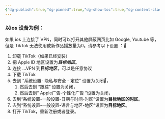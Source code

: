 ```yaml
---
{"dg-publish":true,"dg-pinned":true,"dg-show-toc":true,"dg-content-classes":true,"dg-note-icon":true,"tags":["dg-publish"],"sticker":"emoji//1f469-200d-1f4bb","permalink":"/tiktok/疑难杂症/初期/Tik Tok新号播放量如何破0？/","pinned":true,"contentClasses":"","dgShowToc":true,"dgPassFrontmatter":true,"noteIcon":true,"updated":"2024-10-27T20:14:30.696+08:00"}
---
```





### **以ios 设备为例：**

如果 ios 上连接了 VPN，同时可以打开其他屏蔽网页比如 Google, Youtube 等，但是 TikTok 无法使用或新作品播放量为0。请参考以下设置 ：<dfn data-info="（需要 iOS 版本为 17 以上，其他版本可能不适用）">🍊</dfn>

1. 卸载 TikTok（如果已经安装）
2. 把 Apple ID 地区设置为<dfn data-info="目标地区：指代你希望 TikTok 显示的地区（比如美国 TikTok)。它要求跟你的 Apple ID, 手机地区，以及 VPN 连接的区域一致。">**目标地区**</dfn>。
3. 连接 …VPN 到**目标地区**，可以是任意协议
4. 下载 TikTok
5. 去到 “系统设置- 隐私与安全 - 定位” 设置为关闭<dfn data-info="或者仅关闭Tik Tok的定位权限也行">🍊</dfn>，
	1. 然后去到 “跟踪” 设置为关闭，
	2. 然后去到“ Apple广告-个性化广告 ”设置为关闭，
6. 去到“系统设置-一般设置-日期与时间-时区”设置为**目标地区的时区**。
7. 去到“系统设置-一般设置-语言与地区-地区”设置为**目标地区**。
8. 打开 TikTok，重新注册或者登录。

